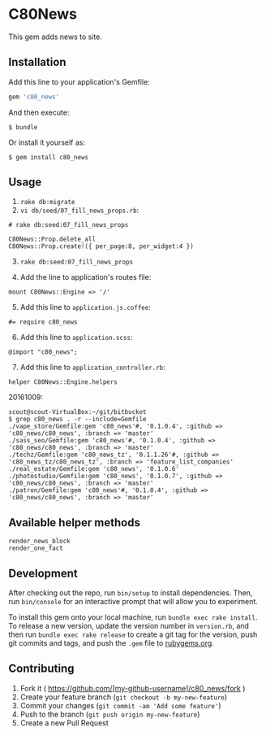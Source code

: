 # C80News

This gem adds news to site.

## Installation

Add this line to your application's Gemfile:

```ruby
gem 'c80_news'
```

And then execute:

    $ bundle

Or install it yourself as:

    $ gem install c80_news

## Usage

1) `rake db:migrate`
2) `vi db/seed/07_fill_news_props.rb`:

```
# rake db:seed:07_fill_news_props
   
C80News::Prop.delete_all
C80News::Prop.create!({ per_page:8, per_widget:4 })
```
3) `rake db:seed:07_fill_news_props`
4. Add the line to application's routes file:
```
mount C80News::Engine => '/'
```
5) Add this line to `application.js.coffee`:
```
#= require c80_news
```
6) Add this line to `application.scss`:
```
@import "c80_news";
```
7) Add this line to `application_controller.rb`:
```
helper C80News::Engine.helpers
```

20161009:
```
scout@scout-VirtualBox:~/git/bitbucket
$ grep c80_news . -r --include=Gemfile
./vape_store/Gemfile:gem 'c80_news'#, '0.1.0.4', :github => 'c80_news/c80_news', :branch => 'master'
./sass_seo/Gemfile:gem 'c80_news'#, '0.1.0.4', :github => 'c80_news/c80_news', :branch => 'master'
./techz/Gemfile:gem 'c80_news_tz', '0.1.1.26'#, :github => 'c80_news_tz/c80_news_tz', :branch => 'feature_list_companies'
./real_estate/Gemfile:gem 'c80_news', '0.1.0.6'
./photostudio/Gemfile:gem 'c80_news', '0.1.0.7', :github => 'c80_news/c80_news', :branch => 'master'
./patron/Gemfile:gem 'c80_news'#, '0.1.0.4', :github => 'c80_news/c80_news', :branch => 'master'
```


## Available helper methods

```
render_news_block
render_one_fact
```

## Development

After checking out the repo, run `bin/setup` to install dependencies. Then, run `bin/console` for an interactive prompt that will allow you to experiment.

To install this gem onto your local machine, run `bundle exec rake install`. To release a new version, update the version number in `version.rb`, and then run `bundle exec rake release` to create a git tag for the version, push git commits and tags, and push the `.gem` file to [rubygems.org](https://rubygems.org).

## Contributing

1. Fork it ( https://github.com/[my-github-username]/c80_news/fork )
2. Create your feature branch (`git checkout -b my-new-feature`)
3. Commit your changes (`git commit -am 'Add some feature'`)
4. Push to the branch (`git push origin my-new-feature`)
5. Create a new Pull Request
